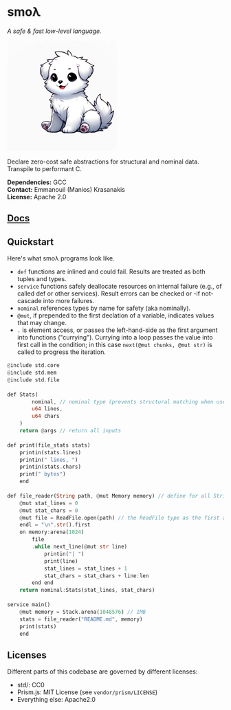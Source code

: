 # smoλ

*A safe & fast low-level language.*

![logo](./docs/smol.png)

Declare zero-cost safe abstractions for structural and nominal data. Transpile to performant C.


**Dependencies:** GCC<br>
**Contact:** Emmanouil (Manios) Krasanakis<br>
**License:** Apache 2.0

## [Docs](https://smolambda.netlify.app/)

## Quickstart

Here's what smoλ programs look like.
<ul>
<li><code class="language-smolambda">def</code> functions are inlined and could fail. Results are treated as both tuples and types.
</li><li><code class="language-smolambda">service</code> functions safely deallocate resources on internal failure (e.g., of called def or other services). Result errors can be checked or -if not- cascade into more failures.
</li><li><code class="language-smolambda">nominal</code> references types by name for safety (aka nominally).
<li><code class="language-smolambda">@mut</code>, if prepended to the first declation of a variable, indicates values that may change.</li>
</li><li><code class="language-smolambda">.</code> is element access, or passes the left-hand-side as the first argument into functions ("currying"). Currying into a loop passes the value into first call in the condition; in this case <code class="language-smolambda">next(@mut chunks, @mut str)</code> is called to progress the iteration.
</li>
</ul>

```rust
@include std.core
@include std.mem
@include std.file

def Stats(
        nominal, // nominal type (prevents structural matching when used as argument)
        u64 lines, 
        u64 chars
    )
    return @args // return all inputs

def print(file_stats stats)
    printin(stats.lines)
    printin(" lines, ")
    printin(stats.chars)
    print(" bytes")
    end

def file_reader(String path, @mut Memory memory) // define for all String variations
    @mut stat_lines = 0
    @mut stat_chars = 0
    @mut file = ReadFile.open(path) // the ReadFile type as the first argument to open
    endl = "\n".str().first
    on memory:arena(1024)
        file
        .while next_line(@mut str line)
            printin("| ")
            print(line)
            stat_lines = stat_lines + 1
            stat_chars = stat_chars + line:len
        end end
    return nominal:Stats(stat_lines, stat_chars)

service main()
    @mut memory = Stack.arena(1048576) // 1MB
    stats = file_reader("README.md", memory)
    print(stats)
    end
```


## Licenses

Different parts of this codebase are governed by different licenses:

- std/: CC0
- Prism.js: MIT License (see `vendor/prism/LICENSE`)
- Everything else: Apache2.0